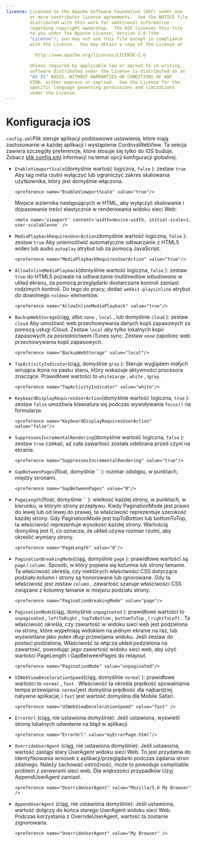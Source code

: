 ```yaml
---
license: Licensed to the Apache Software Foundation (ASF) under one
         or more contributor license agreements.  See the NOTICE file
         distributed with this work for additional information
         regarding copyright ownership.  The ASF licenses this file
         to you under the Apache License, Version 2.0 (the
         "License"); you may not use this file except in compliance
         with the License.  You may obtain a copy of the License at

           http://www.apache.org/licenses/LICENSE-2.0

         Unless required by applicable law or agreed to in writing,
         software distributed under the License is distributed on an
         "AS IS" BASIS, WITHOUT WARRANTIES OR CONDITIONS OF ANY
         KIND, either express or implied.  See the License for the
         specific language governing permissions and limitations
         under the License.
---
```


# Konfiguracja iOS

`config.xml`Plik steruje aplikacji podstawowe ustawienia, które mają zastosowanie w każdej aplikacji i wystąpienie CordovaWebView. Ta sekcja zawiera szczegóły preferencje, które stosuje się tylko do iOS buduje. Zobacz [plik config.xml][1] informacji na temat opcji konfiguracji globalnej.

 [1]: config_ref_index.md.html#The%20config.xml%20File

*   `EnableViewportScale`(domyślnie wartość logiczna, `false` ): zestaw `true` Aby tag meta rzutni wyłączyć lub ograniczyć zakres skalowania użytkownika, który jest domyślnie włączona.
    
        <preference name="EnableViewportScale" value="true"/>
        
    
    Miejsce wziernika następujących w HTML, aby wyłączyć skalowanie i dopasowanie treści elastycznie w renderowania widoku sieci Web:
    
        <meta name='viewport' content='width=device-width, initial-scale=1, user-scalable=no' />
        

*   `MediaPlaybackRequiresUserAction`(domyślnie wartość logiczna, `false` ): zestaw `true` Aby uniemożliwić automatyczne odtwarzanie z HTML5 wideo lub audio `autoplay` atrybut lub za pomocą JavaScript.
    
        <preference name="MediaPlaybackRequiresUserAction" value="true"/>
        

*   `AllowInlineMediaPlayback`(domyślnie wartość logiczna, `false` ): zestaw `true` do HTML5 pozwala na odtwarzanie multimediów *wbudowane* w układ ekranu, za pomocą przeglądarki dostarczane kontroli zamiast rodzimych kontroli. Do tego do pracy, dodać `webkit-playsinline` atrybut do dowolnego `<video>` elementów.
    
        <preference name="AllowInlineMediaPlayback" value="true"/>
        

*   `BackupWebStorage`(ciąg, albo `none` , `local` , lub domyślnie `cloud` ): zestaw `cloud` Aby umożliwić web przechowywania danych kopii zapasowych za pomocą usługi iCloud. Zestaw `local` aby tylko lokalnych kopii zapasowych za pośrednictwem iTunes sync. Zestaw `none` zapobiec web przechowywania kopii zapasowych.
    
        <preference name="BackupWebStorage" value="local"/>
        

*   `TopActivityIndicator`(ciąg, domyślnie `gray` ): Steruje wyglądem małych wirująca ikona na pasku stanu, który wskazuje aktywności procesora znaczące. Prawidłowe wartości to `whiteLarge` , `white` , i`gray`.
    
        <preference name="TopActivityIndicator" value="white"/>
        

*   `KeyboardDisplayRequiresUserAction`(domyślnie wartość logiczna, `true` ): zestaw `false` umożliwia klawiatura się podczas wywoływania `focus()` na formularze.
    
        <preference name="KeyboardDisplayRequiresUserAction" value="false"/>
        

*   `SuppressesIncrementalRendering`(domyślnie wartość logiczna, `false` ): zestaw `true` czekać, aż cała zawartość została odebrana przed czyni na ekranie.
    
        <preference name="SuppressesIncrementalRendering" value="true"/>
        

*   `GapBetweenPages`(float, domyślnie `` ): rozmiar odstępu, w punktach, między stronami.
    
        <preference name="GapBetweenPages" value="0"/>
        

*   `PageLength`(float, domyślnie `` ): wielkość każdej strony, w punktach, w kierunku, w którym strony przepływu. Kiedy PaginationMode jest prawo do lewej lub od lewej do prawej, ta właściwość reprezentuje szerokość każdej strony. Gdy PaginationMode jest topToBottom lub bottomToTop, ta właściwość reprezentuje wysokość każdej strony. Wartością domyślną jest 0, co oznacza, że układ używa rozmiar rzutni, aby określić wymiary strony.
    
        <preference name="PageLength" value="0"/>
        

*   `PaginationBreakingMode`(ciąg, domyślnie `page` ): prawidłowe wartości są `page` i `column` .Sposób, w który pojawia się kolumna lub strony łamanie. Ta właściwość określa, czy niektórych właściwości CSS dotyczące podziału kolumn i strony są honorowane lub ignorowane. Gdy ta właściwość jest zestaw `column` , zawartość szanuje właściwości CSS związane z kolumny łamanie w miejscu podziału strony.
    
        <preference name="PaginationBreakingMode" value="page"/>
        

*   `PaginationMode`(ciąg, domyślnie `unpaginated` ): prawidłowe wartości to `unpaginated` , `leftToRight` , `topToBottom` , `bottomToTop` , i `rightToLeft` . Ta właściwość określa, czy zawartość w widoku sieci web jest podzielona na strony, które wypełniają widokiem na jednym ekranie na raz, lub wyświetlane jako jeden długi przewijania widoku. Jeśli zestaw do postaci podzielona, Właściwość ta włącza układ podzielona na zawartość, powodując jego zawartość widoku sieci web, aby użyć wartości PageLength i GapBetweenPages do relayout.
    
        <preference name="PaginationMode" value="unpaginated"/>
        

*   `UIWebViewDecelerationSpeed`(ciąg, domyślnie `normal` ): prawidłowe wartości to `normal` , `fast` . Właściwość ta określa prędkość spowalniania tempa przewijania. `normal`jest domyślna prędkość dla najbardziej natywne aplikacje, i `fast` jest wartość domyślna dla Mobile Safari.
    
        <preference name="UIWebViewDecelerationSpeed" value="fast" />
        

*   `ErrorUrl` (ciąg, nie ustawiona domyślnie): Jeśli ustawiona, wyświetli stronę lokalnych odwołanie na błąd w aplikacji.
    
        <preference name="ErrorUrl" value="myErrorPage.html"/>
        

*   `OverrideUserAgent` (ciąg, nie ustawiona domyślnie): Jeśli ustawiona, wartość zastąpi stary UserAgent widoku sieci Web. To jest przydatne do identyfikowania wniosek z aplikacji/przeglądarki podczas żądania stron zdalnego. Należy zachować ostrożność, może to powoduje compitiable problem z serwerami sieci web. Dla większości przypadków Użyj AppendUserAgent zamiast.
    
        <preference name="OverrideUserAgent" value="Mozilla/5.0 My Browser" />
        

*   `AppendUserAgent` (ciąg, nie ustawiona domyślnie): Jeśli ustawiona, wartość dołączy do końca starego UserAgent widoku sieci Web. Podczas korzystania z OverrideUserAgent, wartość ta zostanie zignorowana.
    
        <preference name="OverrideUserAgent" value="My Browser" />